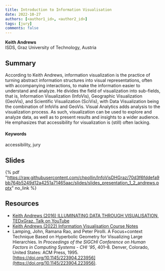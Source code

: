 ```yaml
---
title: Introduction to Information Visualisation
date: 2022-10-27
authors: [<author1_id>, <author2_id>]
tags: [jury]
comments: false
---
```


**Keith Andrews**\
ISDS, Graz University of Technology, Austria

## Summary 

According to Keith Andrews, information visualization is the practice of turning abstract information structures into visual representations, often with accompanying interactions, to make the information easier to understand and analyze. He divides the field of visualization into sub-fields, that is, Information Visualization (InfoVis), Geographic Visualization (GeoVis), and Scientific Visualization (SciVis), with Data Visualization being the combination of InfoVis and GeoVis. Visual Analytics adds analysis to the visualization process. As such, visualization can be used to explore and analyze data, as well as to present results and insights to a wider audience. He emphasizes that accessibility for visualization is (still) often lacking.

#### Keywords

accessibility, jury

## Slides

{% pdf "https://raw.githubusercontent.com/chpollin/InfoVisDHGraz/70d3f6fddefa9bb764b5249d12a4251a71465aac/slides/slides_presentation_1_2_andrews.pptx" no_link %}

## Resources

* [Keith Andrews (2016) ILLUMINATING DATA THROUGH VISUALISATION, TEDxGraz. Talk on YouTube](https://www.youtube.com/watch?v=fnyKj8r0CN4)
* [Keith Andrews (2022) Information Visualisation Course Notes](https://courses.isds.tugraz.at/ivis/ivis.pdf)
* Lamping, John, Ramana Rao, and Peter Pirolli. A Focus+context Technique Based on Hyperbolic Geometry for Visualizing Large Hierarchies. In _Proceedings of the SIGCHI Conference on Human Factors in Computing Systems - CHI ’95_, 401–8. Denver, Colorado, United States: ACM Press, 1995. [https://doi.org/10.1145/223904.223956](https://doi.org/10.1145/223904.223956).



